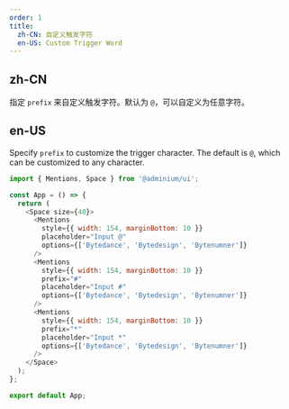 ```yaml
---
order: 1
title:
  zh-CN: 自定义触发字符
  en-US: Custom Trigger Word
---
```


## zh-CN

指定 `prefix` 来自定义触发字符。默认为 `@`，可以自定义为任意字符。

## en-US

Specify `prefix` to customize the trigger character. The default is `@`, which can be customized to any character.

```js
import { Mentions, Space } from '@adminium/ui';

const App = () => {
  return (
    <Space size={40}>
      <Mentions
        style={{ width: 154, marginBottom: 10 }}
        placeholder="Input @"
        options={['Bytedance', 'Bytedesign', 'Bytenumner']}
      />
      <Mentions
        style={{ width: 154, marginBottom: 10 }}
        prefix="#"
        placeholder="Input #"
        options={['Bytedance', 'Bytedesign', 'Bytenumner']}
      />
      <Mentions
        style={{ width: 154, marginBottom: 10 }}
        prefix="*"
        placeholder="Input *"
        options={['Bytedance', 'Bytedesign', 'Bytenumner']}
      />
    </Space>
  );
};

export default App;
```

